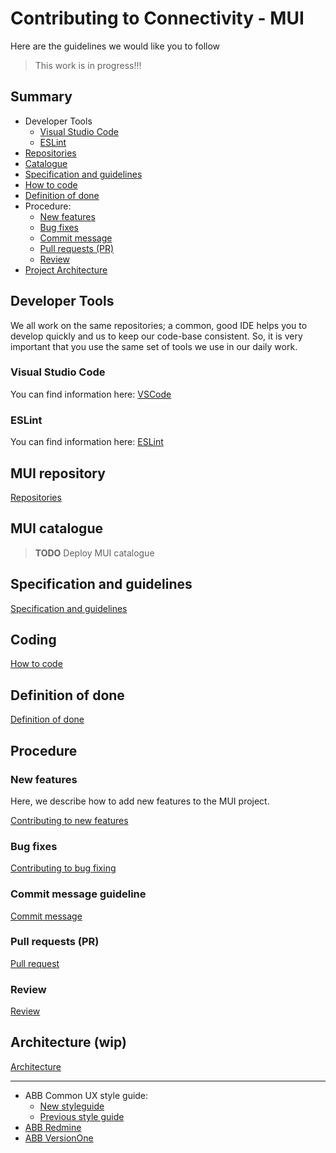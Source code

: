 # Contributing to Connectivity - MUI #

Here are the guidelines we would like you to follow

> This work is in progress!!!

## Summary
* Developer Tools
	* [Visual Studio Code](vscode.md)
	* [ESLint](eslint.md)
* [Repositories](repos.md)
* [Catalogue](catalogue.md)
* [Specification and guidelines](specification.md)
* [How to code](coding-rules.md)
* [Definition of done](definition-of-done.md)
* Procedure:
	* [New features](contributing-new-features.md)
	* [Bug fixes](contributing-bug-fixing.md)
	* [Commit message](commit-message.md)
	* [Pull requests (PR)](pull-request.md)
	* [Review](review.md)
* [Project Architecture](architecture.md)

## Developer Tools

We all work on the same repositories; a common, good IDE helps you to develop quickly and us to keep our code-base consistent. 
So, it is very important that you use the same set of tools we use in our daily work.

### Visual Studio Code

You can find information here: [VSCode](vscode.md)

### ESLint

You can find information here: [ESLint](eslint.md)

## MUI repository

[Repositories](repos.md)

## MUI catalogue

> **TODO** Deploy MUI catalogue

## Specification and guidelines

[Specification and guidelines](specification.md)

##  Coding

[How to code](coding-rules.md)

## Definition of done

[Definition of done](definition-of-done.md)

## Procedure

### New features

Here, we describe how to add new features to the MUI project.

[Contributing to new features](contributing-new-features.md)

### Bug fixes

[Contributing to bug fixing](contributing-bug-fixing.md)

### Commit message guideline

[Commit message](commit-message.md)

### Pull requests (PR)

[Pull request](pull-request.md)

### Review

[Review](review.md)

## Architecture (wip)

[Architecture](architecture.md)

---

- ABB Common UX style guide:
	- [New styleguide](https://commonux.abb.com/)
	- [Previous style guide](https://softwareui.abb.com/)
- [ABB Redmine](http://monitoring-helpdesk.it.abb.com)
- [ABB VersionOne](https://versionone.abb.com)
